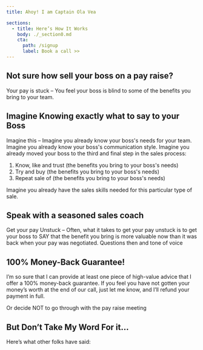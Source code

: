 ```yaml
---
title: Ahoy! I am Captain Ola Vea

sections:
  - title: Here’s How It Works
    body: ./_section0.md
    cta:
      path: /signup
      label: Book a call >>
---
```

## Not sure how sell your boss on a pay raise?

Your pay is stuck – You feel your boss is blind to some of the benefits you bring to your team.

## Imagine Knowing exactly what to say to your Boss

Imagine this – Imagine you already know your boss's needs for your team. Imagine you already know your boss's communication style. Imagine you already moved your boss to the third and final step in the sales process:
1. Know, like and trust (the benefits you bring to your boss's needs)
2. Try and buy (the benefits you bring to your boss's needs)
3. Repeat sale of (the benefits you bring to your boss's needs)

Imagine you already have the sales skills needed for this particular type of sale.

## Speak with a seasoned sales coach

Get your pay Unstuck – Often, what it takes to get your pay unstuck is to get your boss to SAY that the benefit you bring is more valuable now than it was back when your pay was negotiated. Questions then
and tone of voice



## 100% Money-Back Guarantee!

I’m so sure that I can provide at least one piece of high-value advice that I offer a 100% money-back guarantee. If you feel you have not gotten your money’s worth at the end of our call, just let me know, and I’ll refund your payment in full.

Or decide NOT to go through with the pay raise meeting

## But Don’t Take My Word For it...

Here’s what other folks have said:
